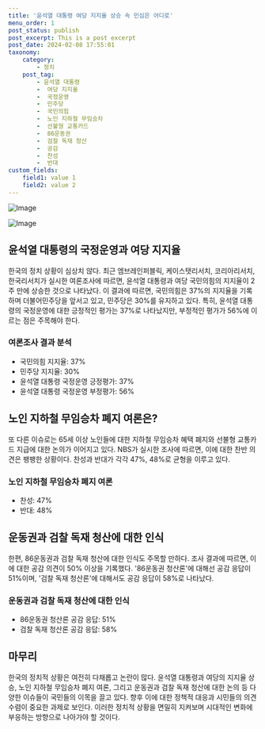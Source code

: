 ```yaml
---
title: '윤석열 대통령 여당 지지율 상승 속 민심은 어디로'
menu_order: 1
post_status: publish
post_excerpt: This is a post excerpt
post_date: 2024-02-08 17:55:01
taxonomy:
    category:
        - 정치
    post_tag:
        - 윤석열 대통령
        -  여당 지지율
        -  국정운영
        -  민주당
        -  국민의힘
        -  노인 지하철 무임승차
        -  선불형 교통카드
        -  86운동권
        -  검찰 독재 청산
        -  공감
        -  찬성
        -  반대
custom_fields:
    field1: value 1
    field2: value 2
---
```


![Image](https://imgnews.pstatic.net/image/011/2024/02/08/0004297741_001_20240208113908749.jpg?type=w647)

![Image](https://imgnews.pstatic.net/image/011/2024/02/08/0004297741_002_20240208113908780.jpg?type=w647)

## 윤석열 대통령의 국정운영과 여당 지지율
한국의 정치 상황이 심상치 않다. 최근 엠브레인퍼블릭, 케이스탯리서치, 코리아리서치, 한국리서치가 실시한 여론조사에 따르면, 윤석열 대통령과 여당 국민의힘의 지지율이 2주 만에 상승한 것으로 나타났다. 이 결과에 따르면, 국민의힘은 37%의 지지율을 기록하며 더불어민주당을 앞서고 있고, 민주당은 30%를 유지하고 있다. 특히, 윤석열 대통령의 국정운영에 대한 긍정적인 평가는 37%로 나타났지만, 부정적인 평가가 56%에 이르는 점은 주목해야 한다.
### 여론조사 결과 분석
- 국민의힘 지지율: 37%
- 민주당 지지율: 30%
- 윤석열 대통령 국정운영 긍정평가: 37%
- 윤석열 대통령 국정운영 부정평가: 56%
## 노인 지하철 무임승차 폐지 여론은?
또 다른 이슈로는 65세 이상 노인들에 대한 지하철 무임승차 혜택 폐지와 선불형 교통카드 지급에 대한 논의가 이어지고 있다. NBS가 실시한 조사에 따르면, 이에 대한 찬반 의견은 팽팽한 상황이다. 찬성과 반대가 각각 47%, 48%로 균형을 이루고 있다.
### 노인 지하철 무임승차 폐지 여론
- 찬성: 47%
- 반대: 48%
## 운동권과 검찰 독재 청산에 대한 인식
한편, 86운동권과 검찰 독재 청산에 대한 인식도 주목할 만하다. 조사 결과에 따르면, 이에 대한 공감 의견이 50% 이상을 기록했다. '86운동권 청산론'에 대해선 공감 응답이 51%이며, '검찰 독재 청산론'에 대해서도 공감 응답이 58%로 나타났다.
### 운동권과 검찰 독재 청산에 대한 인식
- 86운동권 청산론 공감 응답: 51%
- 검찰 독재 청산론 공감 응답: 58%
## 마무리
한국의 정치적 상황은 여전히 다채롭고 논란이 많다. 윤석열 대통령과 여당의 지지율 상승, 노인 지하철 무임승차 폐지 여론, 그리고 운동권과 검찰 독재 청산에 대한 논의 등 다양한 이슈들이 국민들의 이목을 끌고 있다. 향후 이에 대한 정책적 대응과 시민들의 의견 수렴이 중요한 과제로 보인다. 이러한 정치적 상황을 면밀히 지켜보며 시대적인 변화에 부응하는 방향으로 나아가야 할 것이다.
